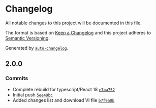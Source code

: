 # Changelog

All notable changes to this project will be documented in this file.

The format is based on [Keep a Changelog](https://keepachangelog.com/en/1.0.0/)
and this project adheres to [Semantic Versioning](https://semver.org/spec/v2.0.0.html).

Generated by [`auto-changelog`](https://github.com/CookPete/auto-changelog).

## 2.0.0

### Commits

- Complete rebuild for typescript/React 18 [`e7ba752`](https://git-codecommit.us-west-2.amazonaws.com/v1/repos/commit/e7ba7524d1e856ec95df0fd6de37a5da8e476ba5)
- Initial push [`5ee49bc`](https://git-codecommit.us-west-2.amazonaws.com/v1/repos/commit/5ee49bc9d98684fdaedd61d69aa074c4a8146fd7)
- Added changes list and download VI file [`b7f9a0b`](https://git-codecommit.us-west-2.amazonaws.com/v1/repos/commit/b7f9a0bc85748062b4c107cf50c2e7c30986a3ae)
